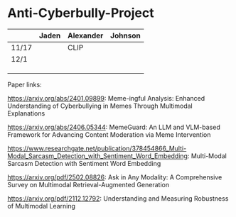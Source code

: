 # Anti-Cyberbully-Project

|       | Jaden | Alexander | Johnson |
|-------|-------|-----------|---------|
| 11/17 |       |  CLIP         |         |
| 12/1      |       |           |         |
|       |       |           |         |
|       |       |           |         |
|       |       |           |         |

Paper links:

https://arxiv.org/abs/2401.09899: Meme-ingful Analysis: Enhanced Understanding of Cyberbullying in Memes Through Multimodal Explanations

https://arxiv.org/abs/2406.05344: MemeGuard: An LLM and VLM-based Framework for Advancing Content Moderation via Meme Intervention

https://www.researchgate.net/publication/378454866_Multi-Modal_Sarcasm_Detection_with_Sentiment_Word_Embedding: Multi-Modal Sarcasm Detection with Sentiment Word Embedding

https://arxiv.org/pdf/2502.08826: Ask in Any Modality: A Comprehensive Survey on Multimodal Retrieval-Augmented Generation

https://arxiv.org/pdf/2112.12792: Understanding and Measuring Robustness of Multimodal Learning
